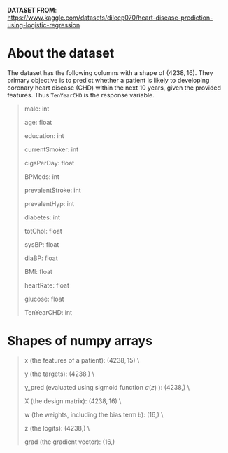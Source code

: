 **DATASET FROM**: \
 https://www.kaggle.com/datasets/dileep070/heart-disease-prediction-using-logistic-regression

 # About the dataset
 The dataset has the following columns with a shape of $\left(4238, 16\right)$. They primary objective is to predict whether a patient is likely to developing coronary heart disease (CHD) within the next 10 years, given the provided features. Thus `TenYearCHD` is the response variable.
 > male: int
 >
 > age: float
 >
 > education: int
 >
 > currentSmoker: int
 >
 > cigsPerDay: float
 >
 > BPMeds: int
 >
 > prevalentStroke: int
 >
 > prevalentHyp: int
 >
 > diabetes: int
 >
 > totChol: float
 >
 > sysBP: float
 >
 > diaBP: float
 >
 > BMI: float
 >
 > heartRate: float
 >
 > glucose: float
 >
 > TenYearCHD: int

# Shapes of numpy arrays
> x (the features of a patient): $\left(4238, 15\right)$ \
> 
> y (the targets): $\left(4238,\right)$ \
>
> y\_pred (evaluated using sigmoid function $\sigma(z)$ ): $\left(4238,\right)$ \
> 
> X (the design matrix): $\left(4238, 16\right)$ \
> 
> w (the weights, including the bias term `b`): $\left(16,\right)$ \
> 
> z (the logits): $\left(4238,\right)$ \
> 
> grad (the gradient vector): $\left(16,\right)$
